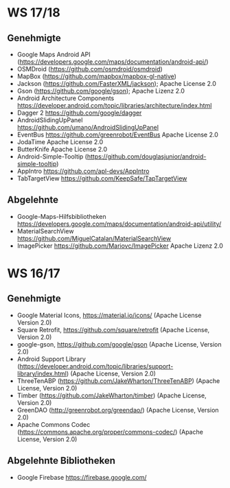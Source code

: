 # WS 17/18

## Genehmigte

* Google Maps Android API (https://developers.google.com/maps/documentation/android-api/)
* OSMDroid (https://github.com/osmdroid/osmdroid)
* MapBox (https://github.com/mapbox/mapbox-gl-native)
* Jackson (https://github.com/FasterXML/jackson); Apache License 2.0
* Gson (https://github.com/google/gson); Apache Lizenz 2.0
* Android Architecture Components https://developer.android.com/topic/libraries/architecture/index.html
* Dagger 2  https://github.com/google/dagger
* AndroidSlidingUpPanel https://github.com/umano/AndroidSlidingUpPanel
* EventBus https://github.com/greenrobot/EventBus Apache License 2.0
* JodaTime Apache License 2.0
* ButterKnife Apache License 2.0
* Android-Simple-Tooltip (https://github.com/douglasjunior/android-simple-tooltip)
* AppIntro https://github.com/apl-devs/AppIntro
* TabTargetView https://github.com/KeepSafe/TapTargetView



## Abgelehnte

* Google-Maps-Hilfsbibliotheken https://developers.google.com/maps/documentation/android-api/utility/
* MaterialSearchView https://github.com/MiguelCatalan/MaterialSearchView
* ImagePicker https://github.com/Mariovc/ImagePicker Apache Lizenz 2.0


# WS 16/17 
## Genehmigte
* Google Material Icons, https://material.io/icons/ (Apache License Version 2.0)
* Square Retrofit, https://github.com/square/retrofit (Apache License, Version 2.0)
* google-gson, https://github.com/google/gson (Apache License, Version 2.0)
* Android Support Library (https://developer.android.com/topic/libraries/support-library/index.html) (Apache License, Version 2.0)
* ThreeTenABP (https://github.com/JakeWharton/ThreeTenABP) (Apache License, Version 2.0)
* Timber (https://github.com/JakeWharton/timber) (Apache License, Version 2.0)
* GreenDAO (http://greenrobot.org/greendao/) (Apache License, Version 2.0)
* Apache Commons Codec (https://commons.apache.org/proper/commons-codec/) (Apache License, Version 2.0)




## Abgelehnte Bibliotheken
* Google Firebase https://firebase.google.com/
